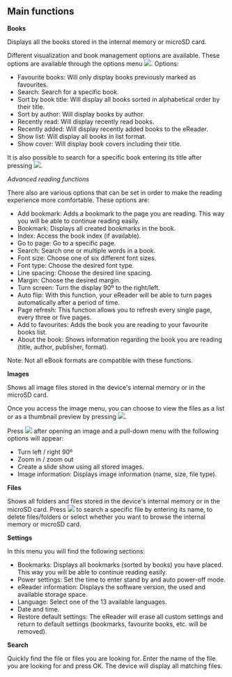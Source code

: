 ## Main functions

**Books**

Displays all the books stored in the internal memory or microSD card.

Different visualization and book management options are available. These options are available through the options menu ![](http://static.energysistem.com/images/manuals/42169/54bfe0a1cd3a6.jpg). Options:

-	Favourite books: Will only display books previously marked as favourites.
-	Search: Search for a specific book.
-	Sort by book title: Will display all books sorted in alphabetical order by their title.
-	Sort by author: Will display books by author.
-	Recently read: Will display recently read books.
-	Recently added: Will display recently added books to the eReader.
-	Show list: Will display all books in list format.
-	Show cover: Will display book covers including their title.

It is also possible to search for a specific book entering its title after pressing ![](http://static.energysistem.com/images/manuals/42169/54bfe09236f6d.jpg).  

*Advanced reading functions*

There also are various options that can be set in order to make the reading experience more comfortable. These options are: 

-	Add bookmark: Adds a bookmark to the page you are reading. This way you will be able to continue reading easily.
-	Bookmark: Displays all created bookmarks in the book.
-	Index: Access the book index (if available).
-	Go to page: Go to a specific page.
-	Search: Search one or multiple words in a book.
-	Font size: Choose one of six different font sizes.
-	Font type: Choose the desired font type.
-	Line spacing: Choose the desired line spacing.
-	Margin: Choose the desired margin.
-	Turn screen: Turn the display 90º to the right/left.
-	Auto flip: With this function, your eReader will be able to turn pages automatically after a period of time.
-	Page refresh: This function allows you to refresh every single page, every three or five pages. 
-	Add to favourites: Adds the book you are reading to your favourite books list.
-	About the book: Shows information regarding the book you are reading (title, author, publisher, format).

Note: Not all eBook formats are compatible with these functions.


**Images**

Shows all image files stored in the device's internal memory or in the microSD card.

Once you access the image menu, you can choose to view the files as a list or as a thumbnail preview by pressing ![](http://static.energysistem.com/images/manuals/42169/54bfe0a1cd3a6.jpg).

Press ![](http://static.energysistem.com/images/manuals/42169/54bfe0a1cd3a6.jpg) after opening an image and a pull-down menu with the following options will appear:


*	Turn left / right 90º
*	Zoom in / zoom out 
*	Create a slide show using all stored images. 
*	Image information: Displays image information (name, size, file type).


**Files**

Shows all folders and files stored in the device's internal memory or in the microSD card.
Press ![](http://static.energysistem.com/images/manuals/42169/54bfe0a1cd3a6.jpg) to search a specific file by entering its name, to delete files/folders or select whether you want to browse the internal memory or microSD card.


**Settings**

In this menu you will find the following sections:

-	Bookmarks: Displays all bookmarks (sorted by books) you have placed. This way you will be able to continue reading easily.
-	Power settings: Set the time to enter stand by and auto power-off mode.
-	eReader information: Displays the software version, the used and available storage space.
-	Language: Select one of the 13 available languages.
-	Date and time.
-	Restore default settings: The eReader will erase all custom settings and return to default settings (bookmarks, favourite books, etc. will be removed).



**Search**

Quickly find the file or files you are looking for. Enter the name of the file you are looking for and press OK. The device will display all matching files.


